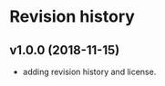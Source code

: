 Revision history
====================

v1.0.0 (2018-11-15)
---------------------

* adding revision history and license.
